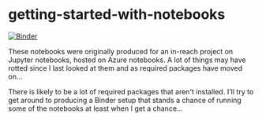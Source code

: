 # getting-started-with-notebooks

[![Binder](https://mybinder.org/badge_logo.svg)](https://mybinder.org/v2/gh/ouseful-demos/getting-started-with-notebooks/master)

These notebooks were originally produced for an in-reach project on Jupyter notebooks, hosted on Azure notebooks. A lot of things may have rotted since I last looked at them and as required packages have moved on...

There is likely to be a lot of required packages that aren't installed. I'll try to get around to producing a Binder setup that stands a chance of running some of the notebooks at least when I get a chance... 
